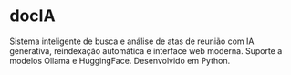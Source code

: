 # docIA
Sistema inteligente de busca e análise de atas de reunião com IA generativa, reindexação automática e interface web moderna. Suporte a modelos Ollama e HuggingFace. Desenvolvido em Python.
